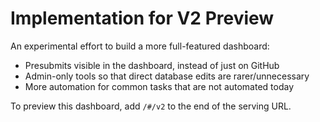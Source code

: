 # Implementation for V2 Preview

An experimental effort to build a more full-featured dashboard:

- Presubmits visible in the dashboard, instead of just on GitHub
- Admin-only tools so that direct database edits are rarer/unnecessary
- More automation for common tasks that are not automated today

To preview this dashboard, add `/#/v2` to the end of the serving URL.
